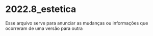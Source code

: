 # 2022.8_estetica

Esse arquivo serve para anunciar as mudanças ou informações que ocorreram de uma versão para outra
